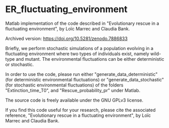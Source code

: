 # ER_fluctuating_environment
Matlab implementation of the code described in "Evolutionary rescue in a fluctuating environment", by Loïc Marrec and Claudia Bank.

Archived version: https://doi.org/10.5281/zenodo.7886833 

Briefly, we perform stochastic simulations of a population evolving in a fluctuating environment where two types of individuals exist, namely wild-type and mutant. The environmental fluctuations can be either deterministic or stochastic.

In order to use the code, please run either "generate_data_deterministic" (for deterministic environmental fluctuations) or "generate_data_stochastic" (for stochastic environmental fluctuations) of the folders "Extinction_time_T0", and "Rescue_probability_pr" under Matlab.

The source code is freely available under the GNU GPLv3 license.

If you find this code useful for your research, please cite the associated reference, "Evolutionary rescue in a fluctuating environment", by Loïc Marrec and Claudia Bank.
